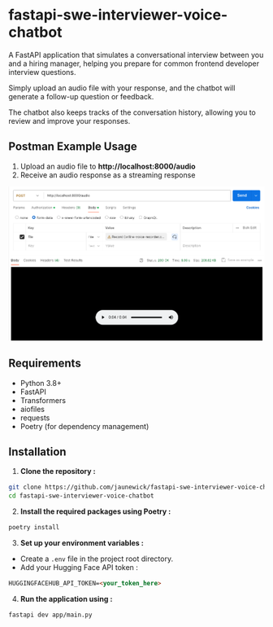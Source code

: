 # fastapi-swe-interviewer-voice-chatbot

A FastAPI application that simulates a conversational interview between you and a hiring manager, helping you prepare for common frontend developer interview questions.

Simply upload an audio file with your response, and the chatbot will generate a follow-up question or feedback.

The chatbot also keeps tracks of the conversation history, allowing you to review and improve your responses.

## Postman Example Usage

1. Upload an audio file to **http://localhost:8000/audio**
2. Receive an audio response as a streaming response

![Postman](.img/example.png)

## Requirements

- Python 3.8+
- FastAPI
- Transformers
- aiofiles
- requests
- Poetry (for dependency management)

## Installation

1. **Clone the repository :**
```bash
git clone https://github.com/jaunewick/fastapi-swe-interviewer-voice-chatbot.git
cd fastapi-swe-interviewer-voice-chatbot
```

2. **Install the required packages using Poetry :**
```bash
poetry install
```

3. **Set up your environment variables :**
- Create a `.env` file in the project root directory.
- Add your Hugging Face API token :

```md
HUGGINGFACEHUB_API_TOKEN=<your_token_here>
```

4. **Run the application using :**
```bash
fastapi dev app/main.py
```
